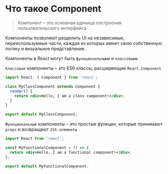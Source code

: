# Что такое Component
> Компонент – это основная единица построения пользовательского интерфейса

Компоненты позволяют разделить UI на независимые, переиспользуемые части, каждая из которых имеет свою собственную логику и визуальное 
представление. 

Компоненты в React могут быть `функциональными` и `классовыми`

`Классовые` компоненты – это ES6 классы, расширяющие `React.Component`  
```jsx
import React, { Component } from 'react';

class MyClassComponent extends Component {
  render() {
    return <div>Hello, I am a class component!</div>;
  }
}

export default MyClassComponent;

```


`Функциональные` компоненты – это простые функции, которые принимают `props` и возвращают `JSX-элементы`

```jsx
import React from 'react';

const MyFunctionalComponent = () => {
  return <div>Hello, I am a functional component!</div>;
};

export default MyFunctionalComponent;

```
